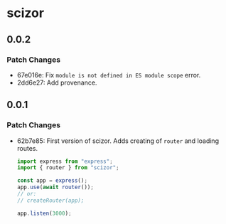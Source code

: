 # scizor

## 0.0.2

### Patch Changes

- 67e016e: Fix `module is not defined in ES module scope` error.
- 2dd6e27: Add provenance.

## 0.0.1

### Patch Changes

- 62b7e85: First version of scizor. Adds creating of `router` and loading routes.

  ```js
  import express from "express";
  import { router } from "scizor";

  const app = express();
  app.use(await router());
  // or:
  // createRouter(app);

  app.listen(3000);
  ```
